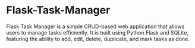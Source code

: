 # Flask-Task-Manager
Flask Task Manager is a simple CRUD-based web application that allows users to manage tasks efficiently. It is built using Python Flask and SQLite, featuring the ability to add, edit, delete, duplicate, and mark tasks as done.
